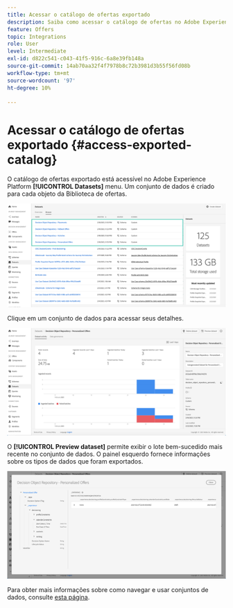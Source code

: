 ```yaml
---
title: Acessar o catálogo de ofertas exportado
description: Saiba como acessar o catálogo de ofertas no Adobe Experience Platform depois de exportá-lo
feature: Offers
topic: Integrations
role: User
level: Intermediate
exl-id: d822c541-c043-41f5-916c-6a8e39fb148a
source-git-commit: 14ab70aa32f4f7978b8c72b3981d3b55f56fd08b
workflow-type: tm+mt
source-wordcount: '97'
ht-degree: 10%

---
```


# Acessar o catálogo de ofertas exportado {#access-exported-catalog}

O catálogo de ofertas exportado está acessível no Adobe Experience Platform **[!UICONTROL Datasets]** menu. Um conjunto de dados é criado para cada objeto da Biblioteca de ofertas.

![](../assets/datasets-list.png)

Clique em um conjunto de dados para acessar seus detalhes.

![](../assets/dataset-activity.png)

O **[!UICONTROL Preview dataset]** permite exibir o lote bem-sucedido mais recente no conjunto de dados. O painel esquerdo fornece informações sobre os tipos de dados que foram exportados.

![](../assets/dataset-preview.png)

Para obter mais informações sobre como navegar e usar conjuntos de dados, consulte [esta página](../../start/get-started-datasets.md).
